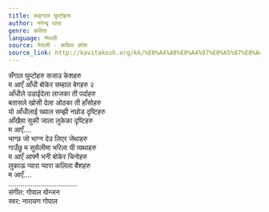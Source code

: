 ```yaml
---
title: सङ्गाल घुम्टोहरू
author: नगेन्द्र थापा
genre: कविता
language: नेपाली
source: नेपाली - कविता कोश
source_link: http://kavitakosh.org/kk/%E0%A4%A8%E0%A4%97%E0%A5%87%E0%A4%A8%E0%A5%8D%E0%A4%A6%E0%A5%8D%E0%A4%B0_%E0%A4%A5%E0%A4%BE%E0%A4%AA%E0%A4%BE
---
```


सँगाल घुम्टोहरु सजाउ केशहरु  
म आएँ आँधी बोकेर सम्हाल बेगहरु २  
आँधीले उडाईदेला लाजका ती पर्दाहरु  
बतासले खोसी देला ओठका ती हाँसोहरु  
यो आँधीलाई ख्याल सम्झी नछोड दृष्टिहरु  
आँखैम़ा सुकी जाला लुकेका दृष्टिहरु  
म आएँ....  
भाग्छ जो भाग्न देउ लिएर जेथाहरु  
गाउँछु म सुसेलीमा भरिला यी व्यथाहरु  
म आएँ आफ्नै भनी बोकेर चिनोहरु  
लुकाऊ प्यारा प्यारा कलिला बैंशहरु  
म आएँ....  
..................................  
संगीत: गोपाल योन्जन  
स्वर: नारायण गोपाल
